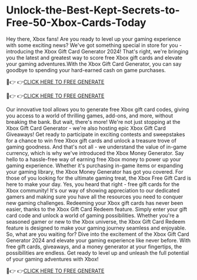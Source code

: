 # Unlock-the-Best-Kept-Secrets-to-Free-50-Xbox-Cards-Today 

Hey there, Xbox fans! Are you ready to level up your gaming experience with some exciting news? We've got something special in store for you - introducing the Xbox Gift Card Generator 2024! That's right, we're bringing you the latest and greatest way to score free Xbox gift cards and elevate your gaming adventures.With the Xbox Gift Card Generator, you can say goodbye to spending your hard-earned cash on game purchases.

🔴👉 👉[CLICK HERE TO FREE GENERATE](https://kaiden.dealscampusa.com/xboxgiftcards)

🔴👉 👉[CLICK HERE TO FREE GENERATE](https://kaiden.dealscampusa.com/xboxgiftcards)

Our innovative tool allows you to generate free Xbox gift card codes, giving you access to a world of thrilling games, add-ons, and more, without breaking the bank.
But wait, there's more! We're not just stopping at the Xbox Gift Card Generator - we're also hosting epic Xbox Gift Card Giveaways! Get ready to participate in exciting contests and sweepstakes for a chance to win free Xbox gift cards and unlock a treasure trove of gaming goodness.
And that's not all - we understand the value of in-game currency, which is why we've introduced the Xbox Money Generator. Say hello to a hassle-free way of earning free Xbox money to power up your gaming experience. Whether it's purchasing in-game items or expanding your gaming library, the Xbox Money Generator has got you covered.
For those of you looking for the ultimate gaming treat, the Xbox Free Gift Card is here to make your day. Yes, you heard that right - free gift cards for the Xbox community! It's our way of showing appreciation to our dedicated gamers and making sure you have all the resources you need to conquer new gaming challenges.
Redeeming your Xbox gift cards has never been easier, thanks to the Xbox Gift Card Redeem feature.
Simply enter your gift card code and unlock a world of gaming possibilities. Whether you're a seasoned gamer or new to the Xbox universe, the Xbox Gift Card Redeem feature is designed to make your gaming journey seamless and enjoyable.
So, what are you waiting for? Dive into the excitement of the Xbox Gift Card Generator 2024 and elevate your gaming experience like never before. With free gift cards, giveaways, and a money generator at your fingertips, the possibilities are endless. Get ready to level up and unleash the full potential of your gaming adventures with Xbox!

🔴👉 👉[CLICK HERE TO FREE GENERATE](https://kaiden.dealscampusa.com/xboxgiftcards)

